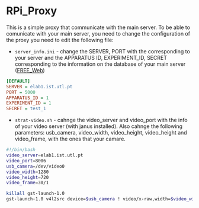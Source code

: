 # RPi_Proxy
This is a simple proxy that communicate with the main server. 
To be able to comunicate with your main server, you need to change the configuration of the proxy you need to edit the following file:

* `server_info.ini` - change the SERVER, PORT with the corresponding to your server and the APPARATUS ID, EXPERIMENT_ID, SECRET corresponding to the information on the database of your main server ([FREE_Web](https://github.com/e-lab-FREE/FREE_Web))

```ini
[DEFAULT]
SERVER = elab1.ist.utl.pt
PORT = 5000
APPARATUS_ID = 1
EXPERIMENT_ID = 1
SECRET = test_1
```

*  `strat-video.sh` - cahnge the video_server and video_port with the info of your video server (with janus installed). Also cahnge the following parameters: usb_camera, video_width, video_height, video_height and video_frame, with the ones that your camare.


```sh
#!/bin/bash
video_server=elab1.ist.utl.pt
video_port=8006
usb_camera=/dev/video0
video_width=1280
video_height=720
video_frame=30/1

killall gst-launch-1.0
gst-launch-1.0 v4l2src device=$usb_camera ! video/x-raw,width=$video_width,height=$video_height,framerate=$video_frame ! clockoverlay time-format="%x - %X" ! videoconvert ! omxh264enc ! h264parse ! rtph264pay config-interval=1 pt=96 ! udpsink host=$video_server port=$video_port async=false 

```

